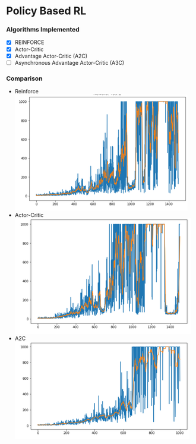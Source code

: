 # Policy Based RL

### Algorithms Implemented
- [x] REINFORCE
- [x] Actor-Critic
- [x] Advantage Actor-Critic (A2C)
- [ ] Asynchronous Advantage Actor-Critic (A3C)

### Comparison
- Reinforce 
![](https://github.com/HiPatil/Policy-based-RL/blob/master/images/Reinforce.png)
- Actor-Critic
![](https://github.com/HiPatil/Policy-based-RL/blob/master/images/Actor-Critic.png)
- A2C
![](https://github.com/HiPatil/Policy-based-RL/blob/master/images/A2C.png)
